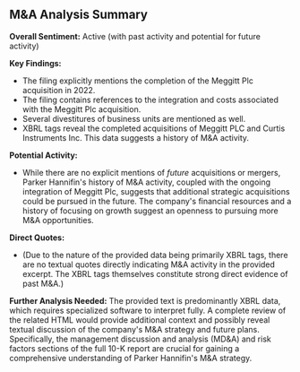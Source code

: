 ## M&A Analysis Summary

**Overall Sentiment:** Active (with past activity and potential for future activity)

**Key Findings:**

- The filing explicitly mentions the completion of the Meggitt Plc acquisition in 2022.
- The filing contains references to the integration and costs associated with the Meggitt Plc acquisition.
- Several divestitures of business units are mentioned as well.  
- XBRL tags reveal the completed acquisitions of Meggitt PLC and Curtis Instruments Inc.  This data suggests a history of M&A activity.

**Potential Activity:**

- While there are no explicit mentions of *future* acquisitions or mergers, Parker Hannifin's history of M&A activity, coupled with the ongoing integration of Meggitt Plc, suggests that additional strategic acquisitions could be pursued in the future. The company's financial resources and a history of focusing on growth suggest an openness to pursuing more M&A opportunities.

**Direct Quotes:**

-  (Due to the nature of the provided data being primarily XBRL tags,  there are no textual quotes directly indicating M&A activity in the provided excerpt. The XBRL tags themselves constitute strong direct evidence of past M&A.)


**Further Analysis Needed:**  The provided text is predominantly XBRL data, which requires specialized software to interpret fully.  A complete review of the related HTML would provide additional context and possibly reveal textual discussion of the company's M&A strategy and future plans.  Specifically,  the management discussion and analysis (MD&A) and risk factors sections of the full 10-K report are crucial for gaining a comprehensive understanding of Parker Hannifin's M&A strategy.
